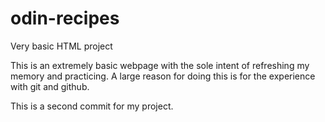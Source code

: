 # odin-recipes
Very basic HTML project


This is an extremely basic webpage with the sole intent of refreshing my memory and practicing.
A large reason for doing this is for the experience with git and github.




This is a second commit for my project.